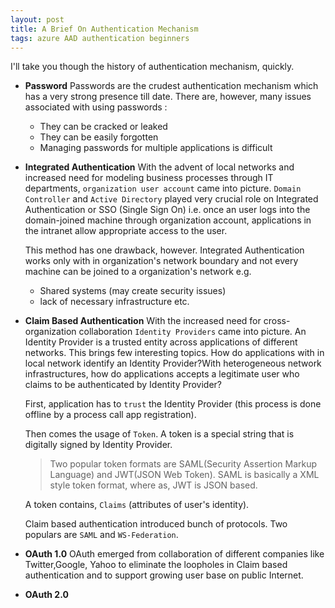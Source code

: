 ```yaml
---
layout: post
title: A Brief On Authentication Mechanism
tags: azure AAD authentication beginners
---
```


I'll take you though the history of authentication mechanism, quickly.

- **Password**
	Passwords are the crudest authentication mechanism which has a very strong presence till date. There are, however, many issues associated with using passwords : 

	- They can be cracked or leaked
	- They can be easily forgotten
	- Managing passwords for multiple applications is difficult

- **Integrated Authentication**
	With the advent of local networks and increased need for modeling business processes through IT departments, `organization user account` came into picture. `Domain Controller` and `Active Directory` played very crucial role on Integrated Authentication or SSO (Single Sign On) i.e. once an user logs into the domain-joined machine through organization account, applications in the intranet allow appropriate access to the user.

	This method has one drawback, however. Integrated Authentication works only with in organization's network boundary and not every machine can be joined to a organization's network e.g. 
	- Shared systems (may create security issues)
	- lack of necessary infrastructure etc.
	
- **Claim Based Authentication**
	With the increased need for cross-organization collaboration `Identity Providers` came into picture. An Identity Provider is a trusted entity across applications of different networks. This brings few interesting topics. How do applications with in local network identify an Identity Provider?With heterogeneous network infrastructures, how do applications accepts a legitimate user who claims to be authenticated by Identity Provider? 

	First, application has to `trust` the Identity Provider (this process is done offline by a process call app registration).

	Then comes the usage of `Token`. A token is a special string that is digitally signed by Identity Provider. 

	>Two popular token formats are SAML(Security Assertion Markup Language) and JWT(JSON Web Token). SAML is basically a XML style token format, where as, JWT is JSON based.
	
	A token contains, `Claims` (attributes of user's identity).

	Claim based authentication introduced bunch of protocols. Two populars are `SAML` and `WS-Federation`.

- **OAuth 1.0**
	OAuth emerged from collaboration of different companies like Twitter,Google, Yahoo to eliminate the loopholes in Claim based authentication and to support growing user base on public Internet.

- **OAuth 2.0**
	

